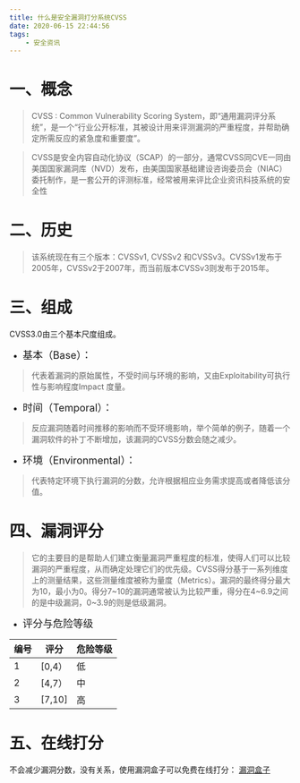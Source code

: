 ```yaml
---
title: 什么是安全漏洞打分系统CVSS
date: 2020-06-15 22:44:56
tags:
    - 安全资讯
---
```


# 一、概念
>CVSS : Common Vulnerability Scoring System，即“通用漏洞评分系统”，是一个“行业公开标准，其被设计用来评测漏洞的严重程度，并帮助确定所需反应的紧急度和重要度”。

>CVSS是安全内容自动化协议（SCAP）的一部分，通常CVSS同CVE一同由美国国家漏洞库（NVD）发布，由美国国家基础建设咨询委员会（NIAC）委托制作，是一套公开的评测标准，经常被用来评比企业资讯科技系统的安全性

<!--more-->

# 二、历史
>该系统现在有三个版本：CVSSv1, CVSSv2 和CVSSv3。CVSSv1发布于2005年，CVSSv2于2007年，而当前版本CVSSv3则发布于2015年。

# 三、组成
CVSS3.0由三个基本尺度组成。
* <font size=4>基本（Base）：</font>

>代表着漏洞的原始属性，不受时间与环境的影响，又由Exploitability可执行性与影响程度Impact 度量。

* <font size=4>时间（Temporal）：</font>

>反应漏洞随着时间推移的影响而不受环境影响，举个简单的例子，随着一个漏洞软件的补丁不断增加，该漏洞的CVSS分数会随之减少。

* <font size=4>环境（Environmental）：</font>

>代表特定环境下执行漏洞的分数，允许根据相应业务需求提高或者降低该分值。


# 四、漏洞评分
>它的主要目的是帮助人们建立衡量漏洞严重程度的标准，使得人们可以比较漏洞的严重程度，从而确定处理它们的优先级。CVSS得分基于一系列维度上的测量结果，这些测量维度被称为量度（Metrics）。漏洞的最终得分最大为10，最小为0。得分7~10的漏洞通常被认为比较严重，得分在4~6.9之间的是中级漏洞，0~3.9的则是低级漏洞。


* <font size=4>评分与危险等级</font>

|  编号 | 评分 | 危险等级 |
| ----- | ------ | -------- |
| 1     | [0,4） | 低      |
| 2     | [4,7） | 中      |
| 3     | [7,10] | 高      |


# 五、在线打分
不会减少漏洞分数，没有关系，使用漏洞盒子可以免费在线打分：
[漏洞盒子](https://www.vulbox.com/cvss)

